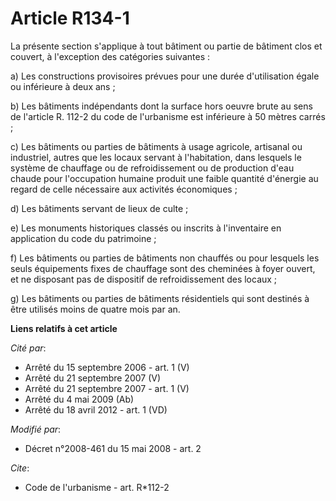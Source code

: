 # Article R134-1

La présente section s'applique à tout bâtiment ou partie de bâtiment clos et couvert, à l'exception des catégories
suivantes : 

a) Les constructions provisoires prévues pour une durée d'utilisation égale ou inférieure à deux ans ; 

b) Les bâtiments indépendants dont la surface hors oeuvre brute au sens de l'article R. 112-2 du code de l'urbanisme est
inférieure à 50 mètres carrés ; 

c) Les bâtiments ou parties de bâtiments à usage agricole, artisanal ou industriel, autres que les locaux servant à
l'habitation, dans lesquels le système de chauffage ou de refroidissement ou de production d'eau chaude pour l'occupation
humaine produit une faible quantité d'énergie au regard de celle nécessaire aux activités économiques ; 

d) Les bâtiments servant de lieux de culte ; 

e) Les monuments historiques classés ou inscrits à l'inventaire en application du code du patrimoine ; 

f) Les bâtiments ou parties de bâtiments non chauffés ou pour lesquels les seuls équipements fixes de chauffage sont des
cheminées à foyer ouvert, et ne disposant pas de dispositif de refroidissement des locaux ; 

g) Les bâtiments ou parties de bâtiments résidentiels qui sont destinés à être utilisés moins de quatre mois par an.

**Liens relatifs à cet article**

_Cité par_:

  - Arrêté du 15 septembre 2006 - art. 1 (V)
  - Arrêté du 21 septembre 2007 (V)
  - Arrêté du 21 septembre 2007 - art. 1 (V)
  - Arrêté du 4 mai 2009 (Ab)
  - Arrêté du 18 avril 2012 - art. 1 (VD)

_Modifié par_:

  - Décret n°2008-461 du 15 mai 2008 - art. 2

_Cite_:

  - Code de l'urbanisme - art. R*112-2
